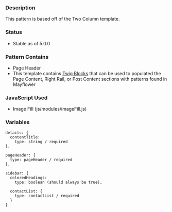 ### Description
This pattern is based off of the Two Column template.

### Status
* Stable as of 5.0.0

### Pattern Contains
* Page Header
* This template contains [Twig Blocks](https://twig.symfony.com/doc/2.x/tags/extends.html) that can be used to populated the Page Content, Right Rail, or Post Content sections with patterns found in Mayflower


### JavaScript Used
* Image Fill (js/modules/imageFill.js)


### Variables
~~~
details: {
  contentTitle:
    type: string / required
},

pageHeader: {
  type: pageHeader / required
},

sidebar: {
  coloredHeadings:
    type: boolean (should always be true),

  contactList: {
    type: contactList / required
  }
}
~~~
